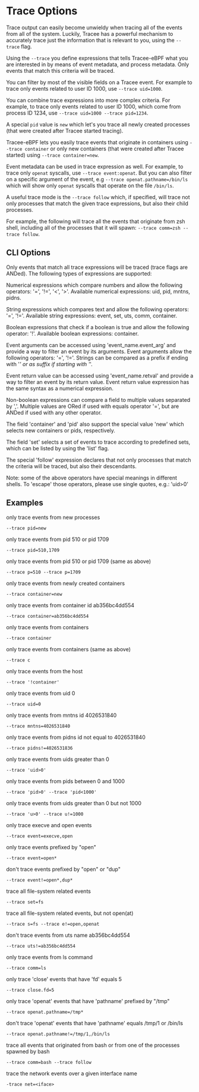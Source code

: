 # Trace Options

Trace output can easily become unwieldy when tracing all of the events from all
of the system. Luckily, Tracee has a powerful mechanism to accurately trace
just the information that is relevant to you, using the `--trace` flag.

Using the `--trace` you define expressions that tells Tracee-eBPF what you are
interested in by means of event metadata, and process metadata. Only events
that match this criteria will be traced.

You can filter by most of the visible fields on a Tracee event. For example to
trace only events related to user ID 1000, use `--trace uid=1000`.

You can combine trace expressions into more complex criteria. For example, to
trace only events related to user ID 1000, which come from process ID 1234, use
`--trace uid=1000 --trace pid=1234`.

A special `pid` value is `new` which let's you trace all newly created
processes (that were created after Tracee started tracing).

Tracee-eBPF lets you easily trace events that originate in containers using
`--trace container` or only new containers (that were created after Tracee
started) using `--trace container=new`.

Event metadata can be used in trace expression as well. For example, to trace
only `openat` syscalls, use `--trace event:openat`. But you can also filter on
a specific argument of the event, e.g `--trace openat.pathname=/bin/ls` which
will show only `openat` syscalls that operate on the file `/bin/ls`.

A useful trace mode is the `--trace follow` which, if specified, will trace not
only processes that match the given trace expressions, but also their child
processes.

For example, the following will trace all the events that originate from zsh
shell, including all of the processes that it will spawn: `--trace comm=zsh
--trace follow`.

## CLI Options

Only events that match all trace expressions will be traced (trace flags are ANDed).
The following types of expressions are supported:

Numerical expressions which compare numbers and allow the following operators: '=', '!=', '<', '>'.
Available numerical expressions: uid, pid, mntns, pidns.

String expressions which compares text and allow the following operators: '=', '!='.
Available string expressions: event, set, uts, comm, container.

Boolean expressions that check if a boolean is true and allow the following operator: '!'.
Available boolean expressions: container.

Event arguments can be accessed using 'event_name.event_arg' and provide a way to filter an event by its arguments.
Event arguments allow the following operators: '=', '!='.
Strings can be compared as a prefix if ending with '*' or as suffix if starting with '*'.

Event return value can be accessed using 'event_name.retval' and provide a way to filter an event by its return value.
Event return value expression has the same syntax as a numerical expression.

Non-boolean expressions can compare a field to multiple values separated by ','.
Multiple values are ORed if used with equals operator '=', but are ANDed if used with any other operator.

The field 'container' and 'pid' also support the special value 'new' which selects new containers or pids, respectively.

The field 'set' selects a set of events to trace according to predefined sets, which can be listed by using the 'list' flag.

The special 'follow' expression declares that not only processes that match the criteria will be traced, but also their descendants.

Note: some of the above operators have special meanings in different shells. To 'escape' those operators, please use single quotes, e.g.: 'uid>0'

## Examples

only trace events from new processes

```
--trace pid=new
```

only trace events from pid 510 or pid 1709

```
--trace pid=510,1709
```

only trace events from pid 510 or pid 1709 (same as above)

```
--trace p=510 --trace p=1709
```

only trace events from newly created containers

```
--trace container=new
```

only trace events from container id ab356bc4dd554

```
--trace container=ab356bc4dd554
```

only trace events from containers

```
--trace container
```

only trace events from containers (same as above)

```
--trace c
```

only trace events from the host

```
--trace '!container'
```

only trace events from uid 0

```
--trace uid=0
```

only trace events from mntns id 4026531840

```
--trace mntns=4026531840
```
  
only trace events from pidns id not equal to 4026531840

```
--trace pidns!=4026531836
```

only trace events from uids greater than 0

```
--trace 'uid>0'
```

only trace events from pids between 0 and 1000

```
--trace 'pid>0' --trace 'pid<1000'
```
  
only trace events from uids greater than 0 but not 1000

```
--trace 'u>0' --trace u!=1000
```
  
only trace execve and open events

```
--trace event=execve,open
```

only trace events prefixed by "open"

```
--trace event=open*
```

don't trace events prefixed by "open" or "dup"

```
--trace event!=open*,dup*
```

trace all file-system related events
```
--trace set=fs
```

trace all file-system related events, but not open(at)

```
--trace s=fs --trace e!=open,openat
```

don't trace events from uts name ab356bc4dd554

```
--trace uts!=ab356bc4dd554
```

only trace events from ls command

```
--trace comm=ls
```

only trace 'close' events that have 'fd' equals 5

```
--trace close.fd=5
```

only trace 'openat' events that have 'pathname' prefixed by "/tmp"

```
--trace openat.pathname=/tmp*
```

don't trace 'openat' events that have 'pathname' equals /tmp/1 or /bin/ls

```
--trace openat.pathname!=/tmp/1,/bin/ls
```

trace all events that originated from bash or from one of the processes spawned by bash

```
--trace comm=bash --trace follow
```

trace the network events over a given interface name

```
-trace net=<iface>
```
